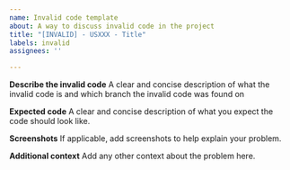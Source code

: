 ```yaml
---
name: Invalid code template
about: A way to discuss invalid code in the project
title: "[INVALID] - USXXX - Title"
labels: invalid
assignees: ''

---
```


**Describe the invalid code**
A clear and concise description of what the invalid code is and which branch the invalid code was found on

**Expected code**
A clear and concise description of what you expect the code should look like.

**Screenshots**
If applicable, add screenshots to help explain your problem.

**Additional context**
Add any other context about the problem here.
